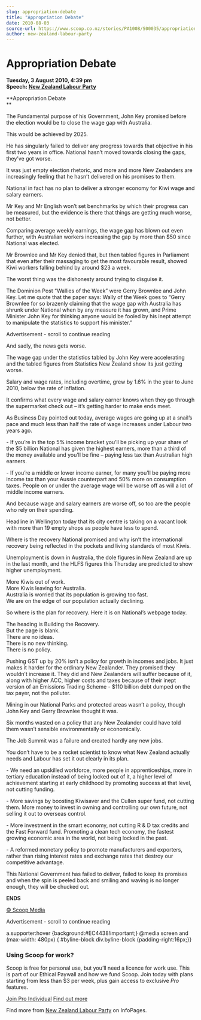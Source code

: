 ```yaml
---
slug: appropriation-debate
title: "Appropriation Debate"
date: 2010-08-03
source-url: https://www.scoop.co.nz/stories/PA1008/S00035/appropriation-debate.htm
author: new-zealand-labour-party
---
```

Appropriation Debate
====================

**Tuesday, 3 August 2010, 4:39 pm**  
**Speech: [New Zealand Labour Party](https://info.scoop.co.nz/New_Zealand_Labour_Party)**

**Appropriation Debate  
**

The Fundamental purpose of his Government, John Key promised before the election would be to close the wage gap with Australia.

This would be achieved by 2025.

He has singularly failed to deliver any progress towards that objective in his first two years in office. National hasn’t moved towards closing the gaps, they’ve got worse.

It was just empty election rhetoric, and more and more New Zealanders are increasingly feeling that he hasn’t delivered on his promises to them.

National in fact has no plan to deliver a stronger economy for Kiwi wage and salary earners.

Mr Key and Mr English won’t set benchmarks by which their progress can be measured, but the evidence is there that things are getting much worse, not better.

Comparing average weekly earnings, the wage gap has blown out even further, with Australian workers increasing the gap by more than $50 since National was elected.

Mr Brownlee and Mr Key denied that, but then tabled figures in Parliament that even after their massaging to get the most favourable result, showed Kiwi workers falling behind by around $23 a week.

The worst thing was the dishonesty around trying to disguise it.

The Dominion Post “Wallies of the Week” were Gerry Brownlee and John Key. Let me quote that the paper says: Wally of the Week goes to “Gerry Brownlee for so brazenly claiming that the wage gap with Australia has shrunk under National when by any measure it has grown, and Prime Minister John Key for thinking anyone would be fooled by his inept attempt to manipulate the statistics to support his minister.”

Advertisement - scroll to continue reading





And sadly, the news gets worse.

The wage gap under the statistics tabled by John Key were accelerating and the tabled figures from Statistics New Zealand show its just getting worse.

Salary and wage rates, including overtime, grew by 1.6% in the year to June 2010, below the rate of inflation.

It confirms what every wage and salary earner knows when they go through the supermarket check out – it’s getting harder to make ends meet.

As Business Day pointed out today, average wages are going up at a snail’s pace and much less than half the rate of wage increases under Labour two years ago.

\- If you’re in the top 5% income bracket you’ll be picking up your share of the $5 billion National has given the highest earners, more than a third of the money available and you’ll be fine – paying less tax than Australian high earners.

\- If you’re a middle or lower income earner, for many you’ll be paying more income tax than your Aussie counterpart and 50% more on consumption taxes. People on or under the average wage will be worse off as will a lot of middle income earners.

And because wage and salary earners are worse off, so too are the people who rely on their spending.

Headline in Wellington today that its city centre is taking on a vacant look with more than 19 empty shops as people have less to spend.

Where is the recovery National promised and why isn’t the international recovery being reflected in the pockets and living standards of most Kiwis.

Unemployment is down in Australia, the dole figures in New Zealand are up in the last month, and the HLFS figures this Thursday are predicted to show higher unemployment.

More Kiwis out of work.  
More Kiwis leaving for Australia.  
Australia is worried that its population is growing too fast.  
We are on the edge of our population actually declining.

So where is the plan for recovery. Here it is on National’s webpage today.

The heading is Building the Recovery.  
But the page is blank.  
There are no ideas.  
There is no new thinking.  
There is no policy.

Pushing GST up by 20% isn’t a policy for growth in incomes and jobs. It just makes it harder for the ordinary New Zealander. They promised they wouldn’t increase it. They did and New Zealanders will suffer because of it, along with higher ACC, higher costs and taxes because of their inept version of an Emissions Trading Scheme - $110 billion debt dumped on the tax payer, not the polluter.

Mining in our National Parks and protected areas wasn’t a policy, though John Key and Gerry Brownlee thought it was.

Six months wasted on a policy that any New Zealander could have told them wasn’t sensible environmentally or economically.

The Job Summit was a failure and created hardly any new jobs.

You don’t have to be a rocket scientist to know what New Zealand actually needs and Labour has set it out clearly in its plan.

\- We need an upskilled workforce, more people in apprenticeships, more in tertiary education instead of being locked out of it, a higher level of achievement starting at early childhood by promoting success at that level, not cutting funding.

\- More savings by boosting Kiwisaver and the Cullen super fund, not cutting them. More money to invest in owning and controlling our own future, not selling it out to overseas control.

\- More investment in the smart economy, not cutting R & D tax credits and the Fast Forward fund. Promoting a clean tech economy, the fastest growing economic area in the world, not being locked in the past.

\- A reformed monetary policy to promote manufacturers and exporters, rather than rising interest rates and exchange rates that destroy our competitive advantage.

This National Government has failed to deliver, failed to keep its promises and when the spin is peeled back and smiling and waving is no longer enough, they will be chucked out.

**ENDS**

  

[© Scoop Media](http://www.scoop.co.nz/about/terms.html)  

Advertisement - scroll to continue reading



a.supporter:hover {background:#EC4438!important;} @media screen and (max-width: 480px) { #byline-block div.byline-block {padding-right:16px;}}

### Using Scoop for work?

Scoop is free for personal use, but you’ll need a licence for work use. This is part of our Ethical Paywall and how we fund Scoop. Join today with plans starting from less than $3 per week, plus gain access to exclusive _Pro_ features.  
  
[Join Pro Individual](https://pro.scoop.co.nz/Individual/?from=ProIn24) [Find out more](https://pro.scoop.co.nz/using-scoop-for-work/?from=ProIn24)

Find more from [New Zealand Labour Party](https://info.scoop.co.nz/New_Zealand_Labour_Party) on InfoPages.